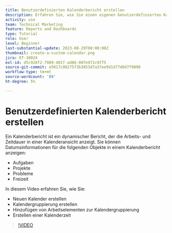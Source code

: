 ```yaml
---
title: Benutzerdefinierten Kalenderbericht erstellen
description: Erfahren Sie, wie Sie einen eigenen benutzerdefinierten Kalender erstellen, in dem Ihre Arbeitselemente und Ihre persönliche Zeit dargestellt werden.
activity: use
team: Technical Marketing
feature: Reports and Dashboards
type: Tutorial
role: User
level: Beginner
last-substantial-update: 2023-08-29T00:00:00Z
thumbnail: create-a-custom-calendar.png
jira: KT-10024
exl-id: d5c928f2-7989-401f-ad86-08fe971c9ff5
source-git-commit: e5017c98275f3b3853d7a37ee9d1d77d8d7f9098
workflow-type: tm+mt
source-wordcount: '89'
ht-degree: 5%

---
```


# Benutzerdefinierten Kalenderbericht erstellen

Ein Kalenderbericht ist ein dynamischer Bericht, der die Arbeits- und Zeitdauer in einer Kalenderansicht anzeigt. Sie können Datumsinformationen für die folgenden Objekte in einem Kalenderbericht anzeigen:

* Aufgaben
* Projekte
* Probleme
* Freizeit

In diesem Video erfahren Sie, wie Sie:

* Neuen Kalender erstellen
* Kalendergruppierung erstellen
* Hinzufügen von Arbeitselementen zur Kalendergruppierung
* Erstellen einer Kalenderzeit

>[!VIDEO](https://video.tv.adobe.com/v/3423482/?quality=12&learn=on)

